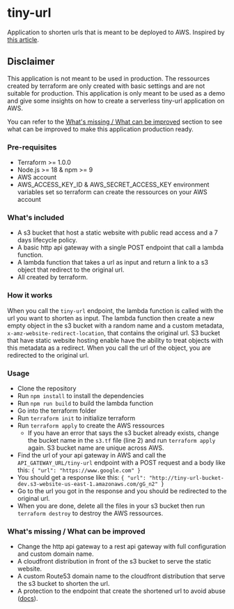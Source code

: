# tiny-url

Application to shorten urls that is meant to be deployed to AWS. Inspired by [this article](https://aws.amazon.com/blogs/compute/build-a-serverless-private-url-shortener/).

## Disclaimer

This application is not meant to be used in production. The ressources created by terraform are only created with basic settings and are not suitable for production.
This application is only meant to be used as a demo and give some insights on how to create a serverless tiny-url application on AWS.
  
You can refer to the [What's missing / What can be improved](#whats-missing--what-can-be-improved) section to see what can be improved to make this application production ready.

### Pre-requisites

- Terraform >= 1.0.0
- Node.js >= 18 & npm >= 9
- AWS account
- AWS_ACCESS_KEY_ID & AWS_SECRET_ACCESS_KEY environment variables set so terraform can create the ressources on your AWS account

### What's included

- A s3 bucket that host a static website with public read access and a 7 days lifecycle policy.
- A basic http api gateway with a single POST endpoint that call a lambda function.
- A lambda function that takes a url as input and return a link to a s3 object that redirect to the original url.
- All created by terraform.

### How it works

When you call the `tiny-url` endpoint, the lambda function is called with the url you want to shorten as input.
The lambda function then create a new empty object in the s3 bucket with a random name and a custom metadata, `x-amz-website-redirect-location`, that contains the original url.
S3 bucket that have static website hosting enable have the ability to treat objects with this metadata as a redirect. When you call the url of the object, you are redirected to the original url.

### Usage

- Clone the repository
- Run `npm install` to install the dependencies
- Run `npm run build` to build the lambda function
- Go into the terraform folder
- Run `terraform init` to initialize terraform
- Run `terraform apply` to create the AWS ressources
  - If you have an error that says the s3 bucket already exists, change the bucket name in the `s3.tf` file (line 2) and run `terraform apply` again. S3 bucket name are unique across AWS.
- Find the url of your api gateway in AWS and call the `API_GATEWAY_URL/tiny-url` endpoint with a POST request and a body like this: `{ "url": "https://www.google.com" }`
- You should get a response like this: `{ "url": "http://tiny-url-bucket-dev.s3-website-us-east-1.amazonaws.com/gG_n2" }`
- Go to the url you got in the response and you should be redirected to the original url.
- When you are done, delete all the files in your s3 bucket then run `terraform destroy` to destroy the AWS ressources.

### What's missing / What can be improved

- Change the http api gateway to a rest api gateway with full configuration and custom domain name.
- A cloudfront distribution in front of the s3 bucket to serve the static website.
- A custom Route53 domain name to the cloudfront distribution that serve the s3 bucket to shorten the url.
- A protection to the endpoint that create the shortened url to avoid abuse ([docs](https://docs.aws.amazon.com/apigateway/latest/developerguide/apigateway-use-lambda-authorizer.html)).
